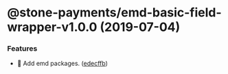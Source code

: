 # @stone-payments/emd-basic-field-wrapper-v1.0.0 (2019-07-04)


### Features

* :rocket: Add emd packages. ([edecffb](https://github.com/stone-payments/emerald-web-framework/commit/edecffb))
